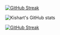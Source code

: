 
[![GitHub Streak](https://streak-stats.demolab.com?user=kishart&theme=neon&hide_border=true&border_radius=3.9&border=1D1BEB&background=45%2C060507%2C060507)](https://git.io/streak-stats)

![Kishart's GitHub stats](https://github-readme-stats.vercel.app/api?username=kishart&show_icons=true&theme=neon)


[![GitHub Streak](https://streak-stats.demolab.com?user=Aybannnn&theme=neon&hide_border=true&border_radius=3.9&border=1D1BEB&background=45%2C060507%2C060507)](https://git.io/streak-stats)
